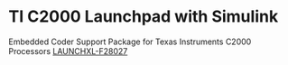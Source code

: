# TI C2000 Launchpad with Simulink
Embedded Coder Support Package for Texas Instruments C2000 Processors 
[LAUNCHXL-F28027](https://www.ti.com/tool/LAUNCHXL-F28027)
